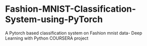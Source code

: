 # Fashion-MNIST-Classification-System-using-PyTorch
A Pytorch based classification system on Fashion mnist data- Deep Learning with Python COURSERA project

